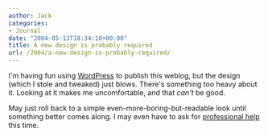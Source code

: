 ```yaml
---
author: Jack
categories:
- Journal
date: "2004-05-13T18:34:10+00:00"
title: A new design is probably required
url: /2004/a-new-design-is-probably-required/
---
```


I'm having fun using [WordPress][1] to publish this weblog, but the design (which I stole and tweaked) just blows. There's something too heavy about it. Looking at it makes me uncomfortable, and that _can't_ be good.

May just roll back to a simple even-more-boring-but-readable look until something better comes along. I may even have to ask for [professional help][2] this time.

 [1]: http://wordpress.org
 [2]: http://www.fusionary.com